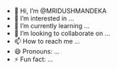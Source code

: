 - 👋 Hi, I’m @MRIDUSHMANDEKA
- 👀 I’m interested in ...
- 🌱 I’m currently learning ...
- 💞️ I’m looking to collaborate on ...
- 📫 How to reach me ...
- 😄 Pronouns: ...
- ⚡ Fun fact: ...

<!---
MRIDUSHMANDEKA/MRIDUSHMANDEKA is a ✨ special ✨ repository because its `README.md` (this file) appears on your GitHub profile.
You can click the Preview link to take a look at your changes.
--->

